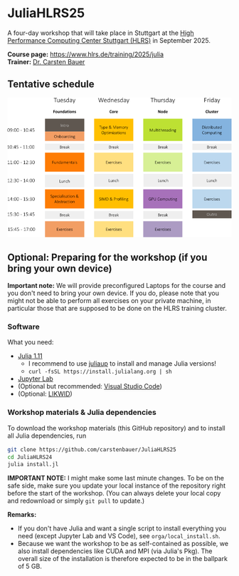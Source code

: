 # JuliaHLRS25

A four-day workshop that will take place in Stuttgart at the [High Performance Computing Center Stuttgart (HLRS)](https://www.hlrs.de/) in September 2025.

**Course page:** https://www.hlrs.de/training/2025/julia   
**Trainer:** [Dr. Carsten Bauer](https://github.com/carstenbauer)

<!-- <div style="float: left">
 <a href="https://www.hlrs.de/"><img src="https://user-images.githubusercontent.com/187980/190168233-6f96774f-ed0a-44cc-b1b5-3ba0b75d39f8.svg" height=100px></a>
 &nbsp; &nbsp; &nbsp; &nbsp; &nbsp; &nbsp;
 <a href="https://pc2.uni-paderborn.de/"><img src="https://user-images.githubusercontent.com/187980/190167755-ead6173d-fb87-40da-ae0f-f0c99e72c22b.png" height=100px></a>
 &nbsp; &nbsp; &nbsp; &nbsp; &nbsp; &nbsp;
 <a href="https://www.nhr-verein.de/"><img src="https://user-images.githubusercontent.com/187980/190169322-89560987-69cf-4c6f-9236-993704461763.svg" height=100px></a>
</div> -->


## Tentative schedule

<a href="https://github.com/carstenbauer/JuliaHLRS25/raw/main/orga/timetable.pdf"><img src="https://github.com/carstenbauer/JuliaHLRS25/raw/main/orga/timetable.png" width=720px></a>

## Optional: Preparing for the workshop (if you bring your own device)

**Important note:** We will provide preconfigured Laptops for the course and you don't need to bring your own device. If you do, please note that you might not be able to perform all exercises on your private machine, in particular those that are supposed to be done on the HLRS training cluster.

### Software

What you need:
  * [Julia 1.11](https://julialang.org/)
    * I recommend to use [juliaup](https://github.com/JuliaLang/juliaup) to install and manage Julia versions!
    * `curl -fsSL https://install.julialang.org | sh`
  * [Jupyter Lab](https://jupyter.org/)
  * (Optional but recommended: [Visual Studio Code](https://code.visualstudio.com/))
  * (Optional: [LIKWID](https://github.com/RRZE-HPC/likwid))

### Workshop materials & Julia dependencies

To download the workshop materials (this GitHub repository) and to install all Julia dependencies, run

```bash
git clone https://github.com/carstenbauer/JuliaHLRS25
cd JuliaHLRS24
julia install.jl
```

**IMPORTANT NOTE:** I might make some last minute changes. To be on the safe side, make sure you update your local instance of the repository right before the start of the workshop. (You can always delete your local copy and redownload or simply `git pull` to update.)

**Remarks:**
  * If you don't have Julia and want a single script to install everything you need (except Jupyter Lab and VS Code), see `orga/local_install.sh`.
  * Because we want the workshop to be as self-contained as possible, we also install dependencies like CUDA and MPI (via Julia's Pkg). The overall size of the installation is therefore expected to be in the ballpark of 5 GB.




<!-- ## Static HTML

In case you don't have Jupyter and just want to follow along: The folder [`HTML/`](https://github.com/carstenbauer/JuliaHLRS25/tree/main/HTML) contains all the main content (jupyter notebooks) in static HTML format. -->

